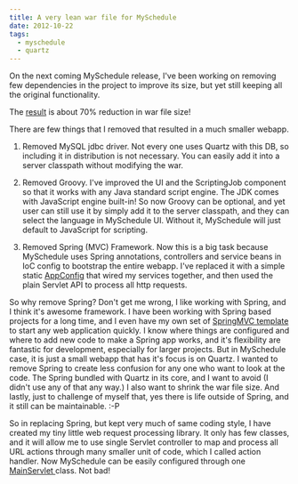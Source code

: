 ```yaml
---
title: A very lean war file for MySchedule
date: 2012-10-22
tags:
  - myschedule
  - quartz
---
```

On the next coming MySchedule release, I've been working on removing few dependencies in the project to improve its size, but yet still keeping all the original functionality.

The [result](http://code.google.com/p/myschedule/downloads/list) is about 70% reduction in war file size!

There are few things that I removed that resulted in a much smaller webapp.

1. Removed MySQL jdbc driver. Not every one uses Quartz with this DB, so including it in distribution is not necessary. You can easily add it into a server classpath without modifying the war.

2. Removed Groovy. I've improved the UI and the ScriptingJob component so that it works with any Java standard script engine. The JDK comes with JavaScript engine built-in! So now Groovy can be optional, and yet user can still use it by simply add it to the server classpath, and they can select the language in MySchedule UI. Without it, MySchedule will just default to JavaScript for scripting.

3. Removed Spring (MVC) Framework. Now this is a big task because MySchedule uses Spring annotations, controllers and service beans in IoC config to bootstrap the entire webapp. I've replaced it with a simple static [AppConfig](http://code.google.com/p/myschedule/source/browse/myschedule-web/src/main/java/myschedule/web/AppConfig.java) that wired my services together, and then used the plain Servlet API to process all http requests.

So why remove Spring? Don't get me wrong, I like working with Spring, and I think it's awesome framework. I have been working with Spring based projects for a long time, and I even have my own set of [SpringMVC template](http://code.google.com/p/zemiandeng/source/browse/springmvc-project-template) to
start any web application quickly. I know where things are configured and where to add new code to make a Spring app works, and it's flexibility are fantastic for development, especially for larger projects.  But in MySchedule case, it is just a small webapp that has it's focus is on Quartz. I wanted to remove Spring to create less confusion for any one who want to look at the code. The Spring bundled with Quartz in its core, and I want to avoid (I didn't use any of that any way.) I also want to shrink the war file size. And lastly, just to challenge of myself that, yes there is life outside of Spring, and it still can be maintainable. :-P

So in replacing Spring, but kept very much of same coding style, I have created my tiny little web request processing library. It only has few classes, and it will allow me to use single Servlet controller to map and process all URL actions through many smaller unit of code, which I called action handler. Now MySchedule can be easily configured through one [MainServlet ](http://code.google.com/p/myschedule/source/browse/myschedule-web/src/main/java/myschedule/web/servlet/app/MainServlet.java)class. Not bad!